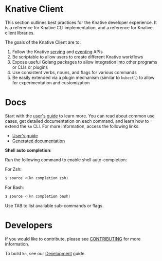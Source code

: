 # Knative Client

This section outlines best practices for the Knative developer experience. It is a reference for Knative CLI implementation, and a reference for Knative client libraries.

The goals of the Knative Client are to:

1. Follow the Knative [serving](https://github.com/knative/serving) and [eventing](https://github.com/knative/eventing) APIs
2. Be scriptable to allow users to create different Knative workflows
3. Expose useful Golang packages to allow integration into other programs or CLIs or plugins
4. Use consistent verbs, nouns, and flags for various commands
5. Be easily extended via a plugin mechanism (similar to `kubectl`) to allow for experimentation and customization

# Docs

Start with the [user's guide](docs/README.md) to learn more. You can read about common use cases, get detailed documentation on each command, and learn how to extend the `kn` CLI. For more information, access the following links:

* [User's guide](docs/README.md)
* [Generated documentation](docs/cmd/kn.md)

**Shell auto completion:**

Run the following command to enable shell auto-completion:

For Zsh:
```sh
$ source <(kn completion zsh)
```

For Bash:
```sh
$ source <(kn completion bash)
```

Use TAB to list available sub-commands or flags.

# Developers

If you would like to contribute, please see
[CONTRIBUTING](https://knative.dev/contributing/)
for more information.

To build `kn`, see our [Development](DEVELOPMENT.md) guide.
